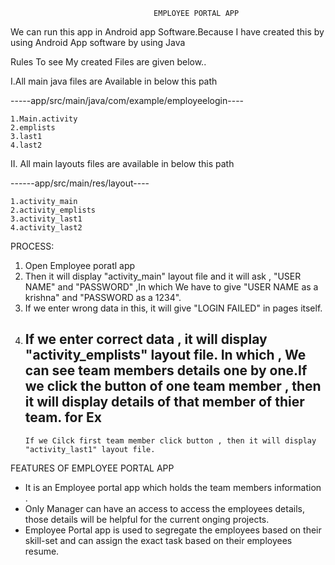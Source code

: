                                     EMPLOYEE PORTAL APP
                      
We can run this app in Android app Software.Because I have created this by using Android App software by using Java

Rules To see My created Files are given below..

I.All main java files are Available in below this path

-----app/src/main/java/com/example/employeelogin----

    1.Main.activity
    2.emplists
    3.last1
    4.last2
    
II. All main layouts files are available in below this path

------app/src/main/res/layout----

    1.activity_main
    2.activity_emplists
    3.activity_last1
    4.activity_last2

PROCESS:
1. Open Employee poratl app 
2. Then it will display "activity_main" layout file and it will ask , "USER NAME" and "PASSWORD" ,In which We have to give "USER NAME as a krishna" and "PASSWORD as a 1234".
3. If we enter wrong data in this, it will give "LOGIN FAILED" in pages itself.
4. If we enter correct data , it will display "activity_emplists" layout file. In which , We can see team members details one by one.If we click the button of one team member , then it will display details of         that member of thier team.
   for Ex
   -------
       If we Cilck first team member click button , then it will display "activity_last1" layout file.
   

FEATURES OF EMPLOYEE PORTAL APP

* It is an Employee portal app which holds the team members information .
* Only Manager can have an access to access the employees details, those details will be helpful for the current onging projects.
* Employee Portal app is used to segregate the employees based on their skill-set and can assign the exact task based on their employees resume.







